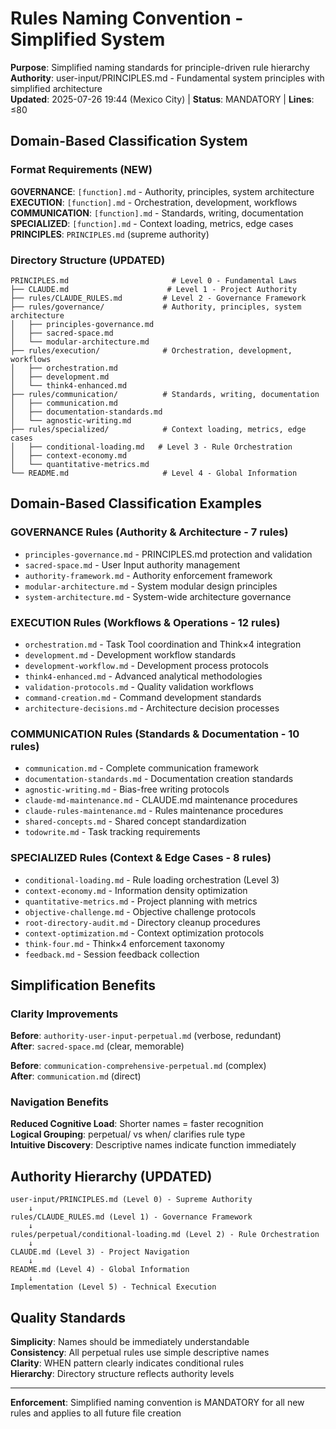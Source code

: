 # Rules Naming Convention - Simplified System

**Purpose**: Simplified naming standards for principle-driven rule hierarchy  
**Authority**: user-input/PRINCIPLES.md - Fundamental system principles with simplified architecture  
**Updated**: 2025-07-26 19:44 (Mexico City) | **Status**: MANDATORY | **Lines**: ≤80

## Domain-Based Classification System

### Format Requirements (NEW)
**GOVERNANCE**: `[function].md` - Authority, principles, system architecture
**EXECUTION**: `[function].md` - Orchestration, development, workflows  
**COMMUNICATION**: `[function].md` - Standards, writing, documentation
**SPECIALIZED**: `[function].md` - Context loading, metrics, edge cases
**PRINCIPLES**: `PRINCIPLES.md` (supreme authority)

### Directory Structure (UPDATED)
```
PRINCIPLES.md                       # Level 0 - Fundamental Laws
├── CLAUDE.md                      # Level 1 - Project Authority
├── rules/CLAUDE_RULES.md         # Level 2 - Governance Framework
├── rules/governance/             # Authority, principles, system architecture
│   ├── principles-governance.md
│   ├── sacred-space.md
│   └── modular-architecture.md
├── rules/execution/              # Orchestration, development, workflows
│   ├── orchestration.md
│   ├── development.md
│   └── think4-enhanced.md
├── rules/communication/          # Standards, writing, documentation
│   ├── communication.md
│   ├── documentation-standards.md
│   └── agnostic-writing.md
├── rules/specialized/            # Context loading, metrics, edge cases
│   ├── conditional-loading.md   # Level 3 - Rule Orchestration
│   ├── context-economy.md
│   └── quantitative-metrics.md
└── README.md                     # Level 4 - Global Information
```

## Domain-Based Classification Examples

### GOVERNANCE Rules (Authority & Architecture - 7 rules)
- `principles-governance.md` - PRINCIPLES.md protection and validation
- `sacred-space.md` - User Input authority management
- `authority-framework.md` - Authority enforcement framework
- `modular-architecture.md` - System modular design principles
- `system-architecture.md` - System-wide architecture governance

### EXECUTION Rules (Workflows & Operations - 12 rules)
- `orchestration.md` - Task Tool coordination and Think×4 integration
- `development.md` - Development workflow standards
- `development-workflow.md` - Development process protocols
- `think4-enhanced.md` - Advanced analytical methodologies
- `validation-protocols.md` - Quality validation workflows
- `command-creation.md` - Command development standards
- `architecture-decisions.md` - Architecture decision processes

### COMMUNICATION Rules (Standards & Documentation - 10 rules)
- `communication.md` - Complete communication framework
- `documentation-standards.md` - Documentation creation standards
- `agnostic-writing.md` - Bias-free writing protocols
- `claude-md-maintenance.md` - CLAUDE.md maintenance procedures
- `claude-rules-maintenance.md` - Rules maintenance procedures
- `shared-concepts.md` - Shared concept standardization
- `todowrite.md` - Task tracking requirements

### SPECIALIZED Rules (Context & Edge Cases - 8 rules)
- `conditional-loading.md` - Rule loading orchestration (Level 3)
- `context-economy.md` - Information density optimization
- `quantitative-metrics.md` - Project planning with metrics
- `objective-challenge.md` - Objective challenge protocols
- `root-directory-audit.md` - Directory cleanup procedures
- `context-optimization.md` - Context optimization protocols
- `think-four.md` - Think×4 enforcement taxonomy
- `feedback.md` - Session feedback collection

## Simplification Benefits

### Clarity Improvements
**Before**: `authority-user-input-perpetual.md` (verbose, redundant)  
**After**: `sacred-space.md` (clear, memorable)

**Before**: `communication-comprehensive-perpetual.md` (complex)  
**After**: `communication.md` (direct)

### Navigation Benefits
**Reduced Cognitive Load**: Shorter names = faster recognition  
**Logical Grouping**: perpetual/ vs when/ clarifies rule type  
**Intuitive Discovery**: Descriptive names indicate function immediately

## Authority Hierarchy (UPDATED)

```
user-input/PRINCIPLES.md (Level 0) - Supreme Authority
    ↓
rules/CLAUDE_RULES.md (Level 1) - Governance Framework
    ↓
rules/perpetual/conditional-loading.md (Level 2) - Rule Orchestration
    ↓
CLAUDE.md (Level 3) - Project Navigation
    ↓
README.md (Level 4) - Global Information
    ↓
Implementation (Level 5) - Technical Execution
```

## Quality Standards

**Simplicity**: Names should be immediately understandable  
**Consistency**: All perpetual rules use simple descriptive names  
**Clarity**: WHEN pattern clearly indicates conditional rules  
**Hierarchy**: Directory structure reflects authority levels

---

**Enforcement**: Simplified naming convention is MANDATORY for all new rules and applies to all future file creation